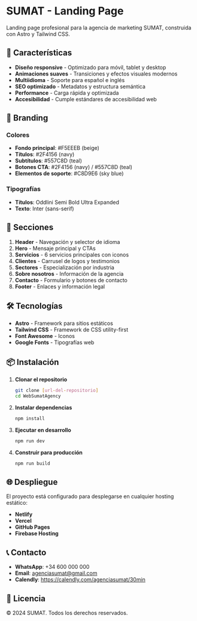 # SUMAT - Landing Page

Landing page profesional para la agencia de marketing SUMAT, construida con Astro y Tailwind CSS.

## 🚀 Características

- **Diseño responsive** - Optimizado para móvil, tablet y desktop
- **Animaciones suaves** - Transiciones y efectos visuales modernos
- **Multiidioma** - Soporte para español e inglés
- **SEO optimizado** - Metadatos y estructura semántica
- **Performance** - Carga rápida y optimizada
- **Accesibilidad** - Cumple estándares de accesibilidad web

## 🎨 Branding

### Colores
- **Fondo principal**: #F5EEEB (beige)
- **Títulos**: #2F4156 (navy)
- **Subtítulos**: #557C8D (teal)
- **Botones CTA**: #2F4156 (navy) / #557C8D (teal)
- **Elementos de soporte**: #C8D9E6 (sky blue)

### Tipografías
- **Títulos**: Oddlini Semi Bold Ultra Expanded
- **Texto**: Inter (sans-serif)

## 📱 Secciones

1. **Header** - Navegación y selector de idioma
2. **Hero** - Mensaje principal y CTAs
3. **Servicios** - 6 servicios principales con iconos
4. **Clientes** - Carrusel de logos y testimonios
5. **Sectores** - Especialización por industria
6. **Sobre nosotros** - Información de la agencia
7. **Contacto** - Formulario y botones de contacto
8. **Footer** - Enlaces y información legal

## 🛠️ Tecnologías

- **Astro** - Framework para sitios estáticos
- **Tailwind CSS** - Framework de CSS utility-first
- **Font Awesome** - Iconos
- **Google Fonts** - Tipografías web

## 📦 Instalación

1. **Clonar el repositorio**
   ```bash
   git clone [url-del-repositorio]
   cd WebSumatAgency
   ```

2. **Instalar dependencias**
   ```bash
   npm install
   ```

3. **Ejecutar en desarrollo**
   ```bash
   npm run dev
   ```

4. **Construir para producción**
   ```bash
   npm run build
   ```

## 🌐 Despliegue

El proyecto está configurado para desplegarse en cualquier hosting estático:

- **Netlify**
- **Vercel**
- **GitHub Pages**
- **Firebase Hosting**

## 📞 Contacto

- **WhatsApp**: +34 600 000 000
- **Email**: agenciasumat@gmail.com
- **Calendly**: https://calendly.com/agenciasumat/30min

## 📄 Licencia

© 2024 SUMAT. Todos los derechos reservados.

